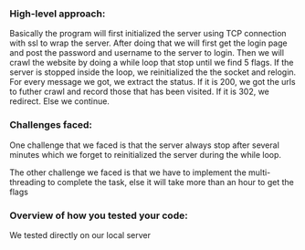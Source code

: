 ### High-level approach:
Basically the program will first initialized the server using TCP connection
with ssl to wrap the server. After doing that we will first get the login
page and post the password and username to the server to login. Then we will
crawl the website by doing a while loop that stop until we find 5 flags.
If the server is stopped inside the loop, we reinitialized the the socket
and relogin. For every message we got, we extract the status. If it is 200,
we got the urls to futher crawl and record those that has been visited.
If it is 302, we redirect. Else we continue.

### Challenges faced:
One challenge that we faced is that the server always stop after several minutes
which we forget to reinitialized the server during the while loop.

The other challenge we faced is that we have to implement the multi-threading
to complete the task, else it will take more than an hour to get the flags

### Overview of how you tested your code:
We tested directly on our local server 
